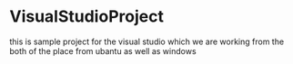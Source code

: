# VisualStudioProject
this is sample project for the visual studio which we are working from the both of the place from ubantu as well as windows
